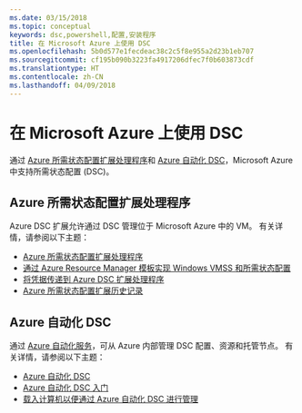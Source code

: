 ```yaml
---
ms.date: 03/15/2018
ms.topic: conceptual
keywords: dsc,powershell,配置,安装程序
title: 在 Microsoft Azure 上使用 DSC
ms.openlocfilehash: 5b0d577e1fecdeac38c2c5f8e955a2d23b1eb707
ms.sourcegitcommit: cf195b090b3223fa4917206dfec7f0b603873cdf
ms.translationtype: HT
ms.contentlocale: zh-CN
ms.lasthandoff: 04/09/2018
---
```

# <a name="using-dsc-on-microsoft-azure"></a>在 Microsoft Azure 上使用 DSC

通过 [Azure 所需状态配置扩展处理程序](/azure/virtual-machines/virtual-machines-windows-extensions-dsc-overview)和 [Azure 自动化 DSC](/azure/automation/automation-dsc-overview)，Microsoft Azure 中支持所需状态配置 (DSC)。

## <a name="azure-desired-state-configuration-extension-handler"></a>Azure 所需状态配置扩展处理程序

Azure DSC 扩展允许通过 DSC 管理位于 Microsoft Azure 中的 VM。
有关详情，请参阅以下主题：

- [Azure 所需状态配置扩展处理程序](/azure/virtual-machines/virtual-machines-windows-extensions-dsc-overview)
- [通过 Azure Resource Manager 模板实现 Windows VMSS 和所需状态配置](/azure/virtual-machines/virtual-machines-windows-extensions-dsc-template)
- [将凭据传递到 Azure DSC 扩展处理程序](/azure/virtual-machines/virtual-machines-windows-extensions-dsc-credentials)
- [Azure 所需状态配置扩展历史记录](azureDscexthistory.md)

## <a name="azure-automation-dsc"></a>Azure 自动化 DSC

通过 [Azure 自动化服务](https://azure.microsoft.com/services/automation/)，可从 Azure 内部管理 DSC 配置、资源和托管节点。 有关详情，请参阅以下主题：

- [Azure 自动化 DSC](/azure/automation/automation-dsc-overview)
- [Azure 自动化 DSC 入门](/azure/automation/automation-dsc-getting-started)
- [载入计算机以便通过 Azure 自动化 DSC 进行管理](/azure/automation/automation-dsc-onboarding)